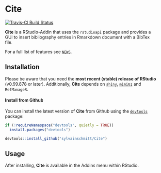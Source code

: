 Cite
================

[![Travis-CI Build Status](https://travis-ci.org/sylvainschmitt/Cite.svg?branch=master)](https://travis-ci.org/sylvainschmitt/Cite)

**Cite** is a RStudio-Addin that uses the `rstudioapi` package and provides a GUI to insert bibliography entries in Rmarkdown document with a BibTex file.

For a full list of features see [`NEWS`](./NEWS.md).

Installation
------------

Please be aware that you need the **most recent (stable) release of RStudio** (v0.99.878 or later). Additionally, **Cite** depends on [`shiny`](https://github.com/rstudio/shiny), [`miniUI`](https://github.com/rstudio/miniUI) and `RefManageR`.

#### Install from Github

You can install the latest version of **Cite** from Github using the [`devtools`](https://github.com/hadley/devtools) package:

``` r
if (!requireNamespace("devtools", quietly = TRUE))
  install.packages("devtools")

devtools::install_github("sylvainschmitt/Cite")
```

Usage
-----

After installing, **Cite** is available in the Addins menu within RStudio.
